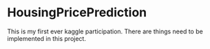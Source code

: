 # HousingPricePrediction
This is my first ever kaggle participation. There are things need to be implemented in this project.
